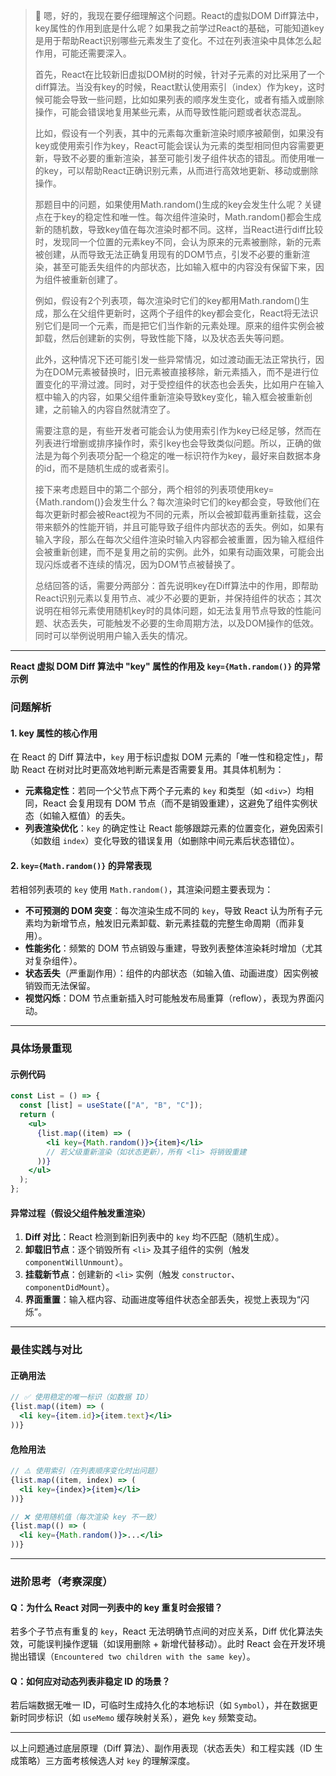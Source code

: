 > 💭 嗯，好的，我现在要仔细理解这个问题。React的虚拟DOM Diff算法中，key属性的作用到底是什么呢？如果我之前学过React的基础，可能知道key是用于帮助React识别哪些元素发生了变化。不过在列表渲染中具体怎么起作用，可能还需要深入。
>
> 首先，React在比较新旧虚拟DOM树的时候，针对子元素的对比采用了一个diff算法。当没有key的时候，React默认使用索引（index）作为key，这时候可能会导致一些问题，比如如果列表的顺序发生变化，或者有插入或删除操作，可能会错误地复用某些元素，从而导致性能问题或者状态混乱。
>
> 比如，假设有一个列表，其中的元素每次重新渲染时顺序被颠倒，如果没有key或使用索引作为key，React可能会误认为元素的类型相同但内容需要更新，导致不必要的重新渲染，甚至可能引发子组件状态的错乱。而使用唯一的key，可以帮助React正确识别元素，从而进行高效地更新、移动或删除操作。
>
> 那题目中的问题，如果使用Math.random()生成的key会发生什么呢？关键点在于key的稳定性和唯一性。每次组件渲染时，Math.random()都会生成新的随机数，导致key值在每次渲染时都不同。这样，当React进行diff比较时，发现同一个位置的元素key不同，会认为原来的元素被删除，新的元素被创建，从而导致无法正确复用现有的DOM节点，引发不必要的重新渲染，甚至可能丢失组件的内部状态，比如输入框中的内容没有保留下来，因为组件被重新创建了。
>
> 例如，假设有2个列表项，每次渲染时它们的key都用Math.random()生成，那么在父组件更新时，这两个子组件的key都会变化，React将无法识别它们是同一个元素，而是把它们当作新的元素处理。原来的组件实例会被卸载，然后创建新的实例，导致性能下降，以及状态丢失等问题。
>
> 此外，这种情况下还可能引发一些异常情况，如过渡动画无法正常执行，因为在DOM元素被替换时，旧元素被直接移除，新元素插入，而不是进行位置变化的平滑过渡。同时，对于受控组件的状态也会丢失，比如用户在输入框中输入的内容，如果父组件重新渲染导致key变化，输入框会被重新创建，之前输入的内容自然就清空了。
>
> 需要注意的是，有些开发者可能会认为使用索引作为key已经足够，然而在列表进行增删或排序操作时，索引key也会导致类似问题。所以，正确的做法是为每个列表项分配一个稳定的唯一标识符作为key，最好来自数据本身的id，而不是随机生成的或者索引。
>
> 接下来考虑题目中的第二个部分，两个相邻的列表项使用key={Math.random()}会发生什么？每次渲染时它们的key都会变，导致他们在每次更新时都会被React视为不同的元素，所以会被卸载再重新挂载，这会带来额外的性能开销，并且可能导致子组件内部状态的丢失。例如，如果有输入字段，那么在每次父组件渲染时输入内容都会被重置，因为输入框组件会被重新创建，而不是复用之前的实例。此外，如果有动画效果，可能会出现闪烁或者不连续的情况，因为DOM节点被替换了。
>
> 总结回答的话，需要分两部分：首先说明key在Diff算法中的作用，即帮助React识别元素以复用节点、减少不必要的更新，并保持组件的状态；其次说明在相邻元素使用随机key时的具体问题，如无法复用节点导致的性能问题、状态丢失，可能触发不必要的生命周期方法，以及DOM操作的低效。同时可以举例说明用户输入丢失的情况。
>
> 



---

**React 虚拟 DOM Diff 算法中 "key" 属性的作用及 `key={Math.random()}` 的异常示例**  

### **问题解析**
#### **1. key 属性的核心作用**  
在 React 的 Diff 算法中，`key` 用于标识虚拟 DOM 元素的「唯一性和稳定性」，帮助 React 在树对比时更高效地判断元素是否需要复用。其具体机制为：
- **元素稳定性**：若同一个父节点下两个子元素的 `key` 和类型（如 `<div>`）均相同，React 会复用现有 DOM 节点（而不是销毁重建），这避免了组件实例状态（如输入框值）的丢失。
- **列表渲染优化**：`key` 的确定性让 React 能够跟踪元素的位置变化，避免因索引（如数组 `index`）变化导致的错误复用（如删除中间元素后状态错位）。

#### **2. `key={Math.random()}` 的异常表现**  
若相邻列表项的 `key` 使用 `Math.random()`，其渲染问题主要表现为：
- **不可预测的 DOM 突变**：每次渲染生成不同的 `key`，导致 React 认为所有子元素均为新增节点，触发旧元素卸载、新元素挂载的完整生命周期（而非复用）。
- **性能劣化**：频繁的 DOM 节点销毁与重建，导致列表整体渲染耗时增加（尤其对复杂组件）。
- **状态丢失**（严重副作用）：组件的内部状态（如输入值、动画进度）因实例被销毁而无法保留。
- **视觉闪烁**：DOM 节点重新插入时可能触发布局重算（reflow），表现为界面闪动。

---

### **具体场景重现**
#### **示例代码**
```jsx
const List = () => {
  const [list] = useState(["A", "B", "C"]);
  return (
    <ul>
      {list.map((item) => (
        <li key={Math.random()}>{item}</li>
        // 若父级重新渲染（如状态更新），所有 <li> 将销毁重建
      ))}
    </ul>
  );
};
```

#### **异常过程**（假设父组件触发重渲染）  
1. **Diff 对比**：React 检测到新旧列表中的 `key` 均不匹配（随机生成）。
2. **卸载旧节点**：逐个销毁所有 `<li>` 及其子组件的实例（触发 `componentWillUnmount`）。
3. **挂载新节点**：创建新的 `<li>` 实例（触发 `constructor`、`componentDidMount`）。
4. **界面重置**：输入框内容、动画进度等组件状态全部丢失，视觉上表现为“闪烁”。

---

### **最佳实践与对比**
#### **正确用法**
```jsx
// ✅ 使用稳定的唯一标识（如数据 ID）
{list.map((item) => (
  <li key={item.id}>{item.text}</li>
))}
```

#### **危险用法**  
```jsx
// ⚠️ 使用索引（在列表顺序变化时出问题）
{list.map((item, index) => (
  <li key={index}>{item}</li> 
))}

// ❌ 使用随机值（每次渲染 key 不一致）
{list.map(() => (
  <li key={Math.random()}>...</li>
))}
```

---

### **进阶思考**（考察深度）  
#### **Q：为什么 React 对同一列表中的 key 重复时会报错？**  
若多个子节点有重复的 `key`，React 无法明确节点间的对应关系，Diff 优化算法失效，可能误判操作逻辑（如误用删除 + 新增代替移动）。此时 React 会在开发环境抛出错误（`Encountered two children with the same key`）。

#### **Q：如何应对动态列表非稳定 ID 的场景？**  
若后端数据无唯一 ID，可临时生成持久化的本地标识（如 `Symbol`），并在数据更新时同步标识（如 `useMemo` 缓存映射关系），避免 `key` 频繁变动。

---

以上问题通过底层原理（Diff 算法）、副作用表现（状态丢失）和工程实践（ID 生成策略）三方面考核候选人对 `key` 的理解深度。
